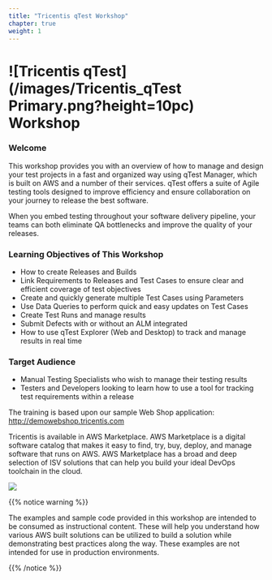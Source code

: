 ```yaml
---
title: "Tricentis qTest Workshop"
chapter: true
weight: 1
---
```


# ![Tricentis qTest] (/images/Tricentis_qTest Primary.png?height=10pc) Workshop

### Welcome

This workshop provides you with an overview of how to manage and design your test projects in a fast and organized way using qTest Manager, which is built on AWS and a number of their services.  qTest offers a suite of Agile testing tools designed to improve efficiency and ensure collaboration on your journey to release the best software.

When you embed testing throughout your software delivery pipeline, your teams can both eliminate QA bottlenecks and improve the quality of your releases.

### Learning Objectives of This Workshop
- How to create Releases and Builds
- Link Requirements to Releases and Test Cases to ensure clear and efficient coverage of test objectives
- Create and quickly generate multiple Test Cases using Parameters
- Use Data Queries to perform quick and easy updates on Test Cases
- Create Test Runs and manage results
- Submit Defects with or without an ALM integrated
- How to use qTest Explorer (Web and Desktop) to track and manage results in real time

### Target Audience
- Manual Testing Specialists who wish to manage their testing results
- Testers and Developers looking to learn how to use a tool for tracking test requirements within a release

The training is based upon our sample Web Shop application: http://demowebshop.tricentis.com

Tricentis is available in AWS Marketplace. AWS Marketplace is a digital software catalog that makes it easy to find, try, buy, deploy, and manage software that runs on AWS. AWS Marketplace has a broad and deep selection of ISV solutions that can help you build your ideal DevOps toolchain in the cloud.

<a href="https://aws.amazon.com/marketplace/pp/prodview-ebb4w7ntxyuq4?trk=el_a134p000003yrYeAAI&trkCampaign=AWSMP_pdp_dev_x_dg&sc_channel=el&sc_campaign=el_awsmp_mult&sc_outcome=Marketplace" target="_blank"><img src="/images/Seller badge.png?height=15pc"></a>



{{% notice warning %}}
<p style='text-align: left;'>
The examples and sample code provided in this workshop are intended to be consumed as instructional content. These will help you understand how various AWS built solutions can be utilized to build a solution while demonstrating best practices along the way. These examples are not intended for use in production environments.
</p>
{{% /notice %}}
